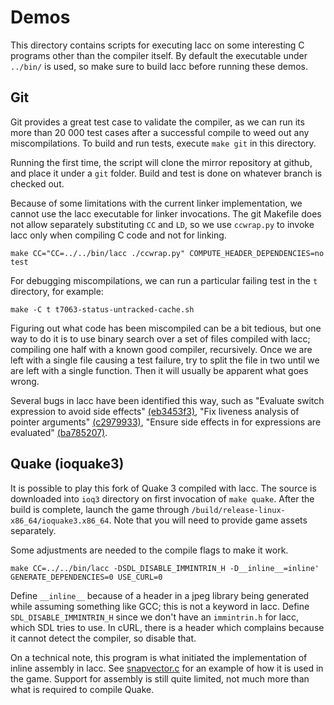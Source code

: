 # Demos

This directory contains scripts for executing lacc on some interesting C programs other than the compiler itself.
By default the executable under `../bin/` is used, so make sure to build lacc before running these demos.


## Git

Git provides a great test case to validate the compiler, as we can run its more than 20 000 test cases after a successful compile to weed out any miscompilations.
To build and run tests, execute `make git` in this directory.

Running the first time, the script will clone the mirror repository at github, and place it under a `git` folder.
Build and test is done on whatever branch is checked out.

Because of some limitations with the current linker implementation, we cannot use the lacc executable for linker invocations. The git Makefile does not allow separately substituting `CC` and `LD`, so we use `ccwrap.py` to invoke lacc only when compiling C code and not for linking.

	make CC="CC=../../bin/lacc ./ccwrap.py" COMPUTE_HEADER_DEPENDENCIES=no test

For debugging miscompilations, we can run a particular failing test in the `t` directory, for example:

	make -C t t7063-status-untracked-cache.sh

Figuring out what code has been miscompiled can be a bit tedious, but one way to do it is to use binary search over a set of files compiled with lacc; compiling one half with a known good compiler, recursively.
Once we are left with a single file causing a test failure, try to split the file in two until we are left with a single function.
Then it will usually be apparent what goes wrong.

Several bugs in lacc have been identified this way, such as "Evaluate switch expression to avoid side effects" [(eb3453f3)](https://github.com/larmel/lacc/commit/ef6f4c8d98c0473adbd7291591ee4856eb3453f3), "Fix liveness analysis of pointer arguments" [(c2979933)](https://github.com/larmel/lacc/commit/a0e292ebe61fd41709efb1b2728c0f66c2979933), "Ensure side effects in for expressions are evaluated" [(ba785207)](https://github.com/larmel/lacc/commit/c638cfc3150ff7c48a1b7755dd55b152ba785207).


## Quake (ioquake3)

It is possible to play this fork of Quake 3 compiled with lacc.
The source is downloaded into `ioq3` directory on first invocation of `make quake`.
After the build is complete, launch the game through `/build/release-linux-x86_64/ioquake3.x86_64`.
Note that you will need to provide game assets separately.

Some adjustments are needed to the compile flags to make it work.

	make CC=../../bin/lacc -DSDL_DISABLE_IMMINTRIN_H -D__inline__=inline' GENERATE_DEPENDENCIES=0 USE_CURL=0

Define `__inline__` because of a header in a jpeg library being generated while assuming something like GCC; this is not a keyword in lacc.
Define `SDL_DISABLE_IMMINTRIN_H` since we don't have an `immintrin.h` for lacc, which SDL tries to use.
In cURL, there is a header which complains because it cannot detect the compiler, so disable that.

On a technical note, this program is what initiated the implementation of inline assembly in lacc.
See [snapvector.c](https://github.com/ioquake/ioq3/blob/master/code/asm/snapvector.c) for an example of how it is used in the game.
Support for assembly is still quite limited, not much more than what is required to compile Quake.
